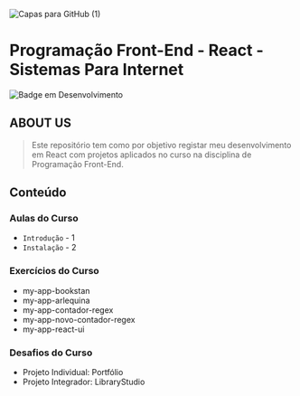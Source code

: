 ![Capas para GitHub (1)](https://user-images.githubusercontent.com/100232025/198575538-14d25d92-119e-4201-84dc-0c7d8ec582ab.gif)
# Programação Front-End - React - Sistemas Para Internet

![Badge em Desenvolvimento](http://img.shields.io/static/v1?label=STATUS&message=EM%20DESENVOLVIMENTO&color=36DBEC&style=for-the-badge)

## ABOUT US
> Este repositório tem como por objetivo registar meu desenvolvimento em React com projetos aplicados no curso na disciplina de Programação Front-End.

## Conteúdo 
### Aulas do Curso
- `Introdução` - 1
- `Instalação` - 2
### Exercícios do Curso
  - my-app-bookstan
  - my-app-arlequina
  - my-app-contador-regex
  - my-app-novo-contador-regex
  - my-app-react-ui
### Desafios do Curso
  - Projeto Individual: Portfólio
  - Projeto Integrador: LibraryStudio

